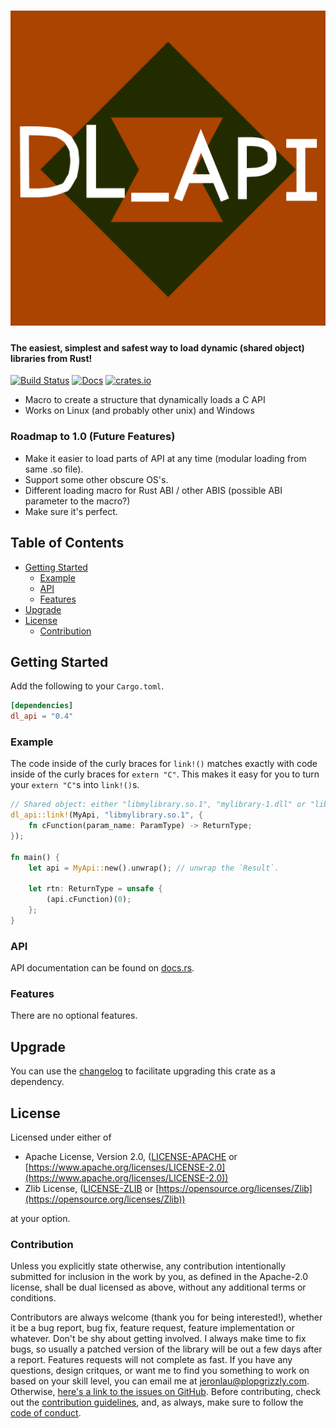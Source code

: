 # ![DL API](https://raw.githubusercontent.com/AldaronLau/dl_api/master/res/icon.svg)

#### The easiest, simplest and safest way to load dynamic (shared object) libraries from Rust!

[![Build Status](https://api.travis-ci.org/AldaronLau/dl_api.svg?branch=master)](https://travis-ci.org/AldaronLau/dl_api)
[![Docs](https://docs.rs/dl_api/badge.svg)](https://docs.rs/dl_api)
[![crates.io](https://img.shields.io/crates/v/dl_api.svg)](https://crates.io/crates/dl_api)

- Macro to create a structure that dynamically loads a C API
- Works on Linux (and probably other unix) and Windows

### Roadmap to 1.0 (Future Features)
- Make it easier to load parts of API at any time (modular loading from same .so
  file).
- Support some other obscure OS's.
- Different loading macro for Rust ABI / other ABIS (possible ABI parameter to
  the macro?)
- Make sure it's perfect.

## Table of Contents
- [Getting Started](#getting-started)
   - [Example](#example)
   - [API](#api)
   - [Features](#features)
- [Upgrade](#upgrade)
- [License](#license)
   - [Contribution](#contribution)


## Getting Started
Add the following to your `Cargo.toml`.

```toml
[dependencies]
dl_api = "0.4"
```

### Example
The code inside of the curly braces for `link!()` matches exactly with code
inside of the curly braces for `extern "C"`.  This makes it easy for you to turn
your `extern "C"`s into `link!()`s.

```rust
// Shared object: either "libmylibrary.so.1", "mylibrary-1.dll" or "libMyLibrary.dylib"
dl_api::link!(MyApi, "libmylibrary.so.1", {
    fn cFunction(param_name: ParamType) -> ReturnType;
});

fn main() {
    let api = MyApi::new().unwrap(); // unwrap the `Result`.

    let rtn: ReturnType = unsafe {
        (api.cFunction)(0);
    };
}
```

### API
API documentation can be found on [docs.rs](https://docs.rs/dl_api).

### Features
There are no optional features.

## Upgrade
You can use the
[changelog](https://github.com/AldaronLau/dl_api/blob/master/CHANGELOG.md)
to facilitate upgrading this crate as a dependency.

## License
Licensed under either of
 - Apache License, Version 2.0,
   ([LICENSE-APACHE](https://github.com/AldaronLau/dl_api/blob/master/LICENSE-APACHE) or
   [https://www.apache.org/licenses/LICENSE-2.0](https://www.apache.org/licenses/LICENSE-2.0))
 - Zlib License,
   ([LICENSE-ZLIB](https://github.com/AldaronLau/dl_api/blob/master/LICENSE-ZLIB) or
   [https://opensource.org/licenses/Zlib](https://opensource.org/licenses/Zlib))

at your option.

### Contribution
Unless you explicitly state otherwise, any contribution intentionally submitted
for inclusion in the work by you, as defined in the Apache-2.0 license, shall be
dual licensed as above, without any additional terms or conditions.

Contributors are always welcome (thank you for being interested!), whether it
be a bug report, bug fix, feature request, feature implementation or whatever.
Don't be shy about getting involved.  I always make time to fix bugs, so usually
a patched version of the library will be out a few days after a report.
Features requests will not complete as fast.  If you have any questions, design
critques, or want me to find you something to work on based on your skill level,
you can email me at [jeronlau@plopgrizzly.com](mailto:jeronlau@plopgrizzly.com).
Otherwise,
[here's a link to the issues on GitHub](https://github.com/AldaronLau/dl_api/issues).
Before contributing, check out the
[contribution guidelines](https://github.com/AldaronLau/dl_api/blob/master/CONTRIBUTING.md),
and, as always, make sure to follow the
[code of conduct](https://github.com/AldaronLau/dl_api/blob/master/CODE_OF_CONDUCT.md).
